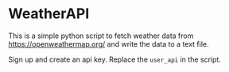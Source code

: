 # WeatherAPI

This is a simple python script to fetch weather data from https://openweathermap.org/ and write the data to a text file.

Sign up and create an api key.
Replace the  ```user_api``` in the script.
